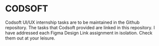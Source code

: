 # CODSOFT
Codsoft UI/UX internship tasks are to be maintained in the Github repository. The tasks that Codsoft provided are linked in this repository. I have addressed each Figma Design Link assignment in isolation. Check them out at your leisure.
